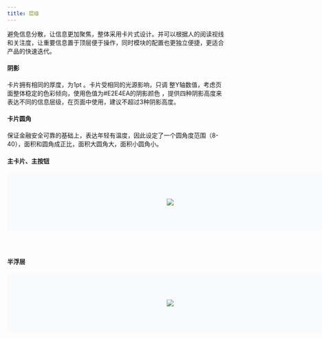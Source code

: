 ```yaml
---
title: 层级
---
```

避免信息分散，让信息更加聚焦，整体采用卡片式设计。并可以根据人的阅读视线和关注度，让重要信息置于顶层便于操作，同时模块的配置也更独立便捷，更适合产品的快速迭代。

<style>
.doc-content-paragraph h4{margin-top:60px}
.layer-item h4{margin-top:60px}
.layer-item{padding:60px 0;background-color:#F9FAFB;width:816px;display:flex;justify-content:center}
.layer-img{max-height:350px;background-size:cover;margin-left:-59px}
.last-layer-img{margin-bottom:36px}
.pre-img{margin-bottom:60px}
@media (max-width:750px){.layer-img{margin-left:10px;width:80%;height:80%;background-size:cover;}.layer-item{width:100%}}
</style>

#### 阴影

卡⽚拥有相同的厚度，为1pt 。卡片受相同的光源影响，只调 整Y轴数值，考虑⻚⾯整体稳定的色彩倾向，使用⾊值为#E2E4EA的阴影颜色 ，提供四种阴影高度来表达不同的信息层级，在页⾯中使⽤，建议不超过3种阴影⾼度。

#### 卡片圆角

保证金融安全可靠的基础上，表达年轻有温度，因此设定了一个圆角度范围（8-40），面积和圆角成正比，面积大圆角大，面积小圆角小。

#### 主卡片、主按钮

<div class="layer-item pre-img">
  <img src="https://pt-starimg.didistatic.com/static/starimg/img/aL2YDKG34K1644306010789.png" class="layer-img">
</div>


#### 半浮层

<div class="layer-item last-layer-img">
  <img src="https://pt-starimg.didistatic.com/static/starimg/img/CONWG6LXs71643189958385.png" class="layer-img">
</div>


